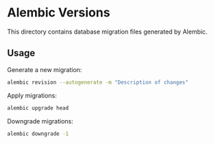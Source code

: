 # Alembic Versions

This directory contains database migration files generated by Alembic.

## Usage

Generate a new migration:
```bash
alembic revision --autogenerate -m "Description of changes"
```

Apply migrations:
```bash
alembic upgrade head
```

Downgrade migrations:
```bash
alembic downgrade -1
```